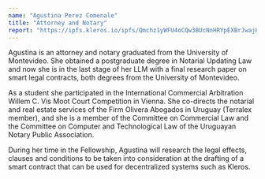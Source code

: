 ```yaml
---
name: "Agustina Perez Comenale"
title: "Attorney and Notary"
report: "https://ipfs.kleros.io/ipfs/Qmchz1yWFU4oCQw3BUcNnHRYpEXBrJwajHp3ukfyeKLqDN"
---
```


Agustina is an attorney and notary graduated from the University of Montevideo. She obtained a postgraduate degree in Notarial Updating Law and now she is in the last stage of her LLM with a final research paper on smart legal contracts, both degrees from the University of Montevideo.

As a student she participated in the International Commercial Arbitration Willem C. Vis Moot Court Competition in Vienna. She co-directs the notarial and real estate services of the Firm Olivera Abogados in Uruguay (Terralex member), and she is a member of the Committee on Commercial Law and the Committee on Computer and Technological Law of the Uruguayan Notary Public Association.

During her time in the Fellowship, Agustina will research the legal effects, clauses and conditions to be taken into consideration at the drafting of a smart contract that can be used for decentralized systems such as Kleros.
